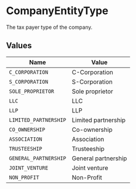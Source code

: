 # CompanyEntityType

The tax payer type of the company.


## Values

| Name                  | Value                 |
| --------------------- | --------------------- |
| `C_CORPORATION`       | C-Corporation         |
| `S_CORPORATION`       | S-Corporation         |
| `SOLE_PROPRIETOR`     | Sole proprietor       |
| `LLC`                 | LLC                   |
| `LLP`                 | LLP                   |
| `LIMITED_PARTNERSHIP` | Limited partnership   |
| `CO_OWNERSHIP`        | Co-ownership          |
| `ASSOCIATION`         | Association           |
| `TRUSTEESHIP`         | Trusteeship           |
| `GENERAL_PARTNERSHIP` | General partnership   |
| `JOINT_VENTURE`       | Joint venture         |
| `NON_PROFIT`          | Non-Profit            |
